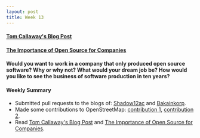 ```yaml
---
layout: post
title: Week 13
---
```



#### [Tom Callaway's Blog Post](https://spot.livejournal.com/327801.html)


#### [The Importance of Open Source for Companies](https://enterprisersproject.com/article/2015/1/top-advantages-open-source-offers-over-proprietary-solutions)

#### Would you want to work in a company that only produced open source software? Why or why not? What would your dream job be? How would you like to see the business of software production in ten years?



#### Weekly Summary

- Submitted pull requests to the blogs of: [Shadow12ac](https://github.com/hunter-college-ossd-fall-2019/shadow12ac-weekly/pull/6) and [Bakainkorp](https://github.com/hunter-college-ossd-fall-2019/Bakainkorp-weekly/pull/7).
- Made some contributions to OpenStreetMap: [contribution 1](https://www.openstreetmap.org/changeset/774389150), [contribution 2](https://www.openstreetmap.org/changeset/77439400#map=16/40.6083/-73.9871).
- Read [Tom Callaway's Blog Post](https://spot.livejournal.com/327801.html) and [The Importance of Open Source for Companies](https://enterprisersproject.com/article/2015/1/top-advantages-open-source-offers-over-proprietary-solutions).
